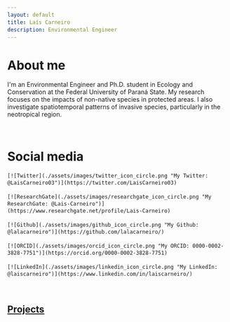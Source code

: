 ```yaml
---
layout: default
title: Laís Carneiro
description: Environmental Engineer
---
```


# About me

I'm an Environmental Engineer and Ph.D. student in Ecology and Conservation at the Federal University of Paraná State. My research focuses on the impacts of non-native species in protected areas. I also investigate spatiotemporal patterns of invasive species, particularly in the neotropical region.

<br>

# Social media

<div class="socialMedias">

    [![Twitter](./assets/images/twitter_icon_circle.png "My Twitter: @LaisCarneiro03")](https://twitter.com/LaisCarneiro03)

    [![ResearchGate](./assets/images/researchgate_icon_circle.png "My ResearchGate: @Lais-Carneiro")](https://www.researchgate.net/profile/Lais-Carneiro)

    [![Github](./assets/images/github_icon_circle.png "My Github: @lalacarneiro")](https://github.com/lalacarneiro/)

    [![ORCID](./assets/images/orcid_icon_circle.png "My ORCID: 0000-0002-3828-7751")](https://orcid.org/0000-0002-3828-7751)

    [![LinkedIn](./assets/images/linkedin_icon_circle.png "My LinkedIn: @laiscarneiro")](https://www.linkedin.com/in/laiscarneiro/)

</div>

<br>

## [Projects](./projects.html)